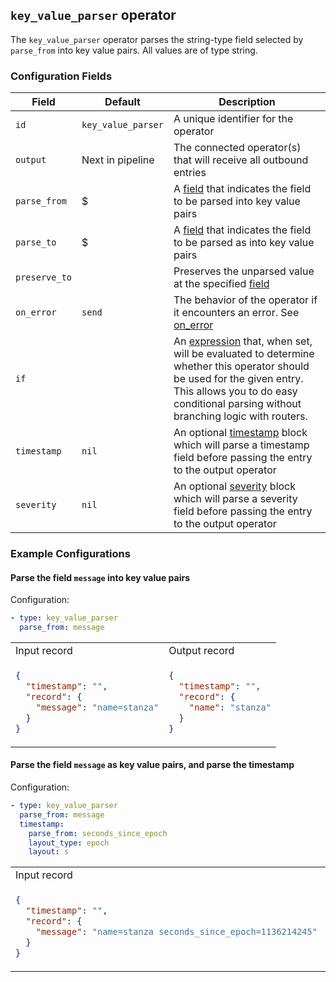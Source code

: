 ## `key_value_parser` operator

The `key_value_parser` operator parses the string-type field selected by `parse_from` into key value pairs. All values are of type string.

### Configuration Fields

| Field         | Default             | Description                                                                                                                                                                                                                              |
| ---           | ---                 | ---                                                                                                                                                                                                                                      |
| `id`          | `key_value_parser`  | A unique identifier for the operator                                                                                                                                                                                                     |
| `output`      | Next in pipeline    | The connected operator(s) that will receive all outbound entries                                                                                                                                                                         |
| `parse_from`  | $                   | A [field](/docs/types/field.md) that indicates the field to be parsed into key value pairs                                                                                                                                               |
| `parse_to`    | $                   | A [field](/docs/types/field.md) that indicates the field to be parsed as into key value pairs                                                                                                                                            |
| `preserve_to` |                     | Preserves the unparsed value at the specified [field](/docs/types/field.md)                                                                                                                                                              |
| `on_error`    | `send`              | The behavior of the operator if it encounters an error. See [on_error](/docs/types/on_error.md)                                                                                                                                          |
| `if`          |                     | An [expression](/docs/types/expression.md) that, when set, will be evaluated to determine whether this operator should be used for the given entry. This allows you to do easy conditional parsing without branching logic with routers. |
| `timestamp`   | `nil`               | An optional [timestamp](/docs/types/timestamp.md) block which will parse a timestamp field before passing the entry to the output operator                                                                                               |
| `severity`    | `nil`               | An optional [severity](/docs/types/severity.md) block which will parse a severity field before passing the entry to the output operator                                                                                                  |


### Example Configurations


#### Parse the field `message` into key value pairs

Configuration:
```yaml
- type: key_value_parser
  parse_from: message
```

<table>
<tr><td> Input record </td> <td> Output record </td></tr>
<tr>
<td>

```json
{
  "timestamp": "",
  "record": {
    "message": "name=stanza"
  }
}
```

</td>
<td>

```json
{
  "timestamp": "",
  "record": {
    "name": "stanza"
  }
}
```

</td>
</tr>
</table>

#### Parse the field `message` as key value pairs, and parse the timestamp

Configuration:
```yaml
- type: key_value_parser
  parse_from: message
  timestamp:
    parse_from: seconds_since_epoch
    layout_type: epoch
    layout: s
```

<table>
<tr><td> Input record </td> <td> Output record </td></tr>
<tr>
<td>

```json
{
  "timestamp": "",
  "record": {
    "message": "name=stanza seconds_since_epoch=1136214245"
  }
}
```

</td>
<td>

```json
{
  "timestamp": "2006-01-02T15:04:05-07:00",
  "record": {
    "name": "stanza"
  }
}
```

</td>
</tr>
</table>